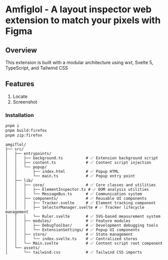# Amfiglol - A layout inspector web extension to match your pixels with Figma

## Overview

This extension is built with a modular architecture using wxt, Svelte 5, TypeScript, and Tailwind CSS

## Features

1. Locate
2. Screenshot

### Installation

```bash
pnpm i
pnpm build:firefox
pnpm zip:firefox
```

```
amgiflol/
├── src/
│   ├── entrypoints/
│   │   ├── background.ts          # ✅ Extension background script
│   │   ├── content.ts             # ✅ Content script injection
│   │   └── popup/
│   │       ├── index.html         # ✅ Popup HTML
│   │       └── main.ts            # ✅ Popup entry point
│   ├── lib/
│   │   ├── core/                  # ✅ Core classes and utilities
│   │   │   ├── ElementInspector.ts # ✅ DOM analysis utilities
│   │   │   └── MessageBus.ts      # ✅ Communication system
│   │   ├── components/            # ✅ Reusable UI components
│   │   │   ├── Tracker.svelte     # ✅ Element tracking component
│   │   │   ├── SelectorManager.svelte # ✅ Tracker lifecycle management
│   │   │   └── Ruler.svelte       # ✅ SVG-based measurement system
│   │   ├── modules/               # ✅ Feature modules
│   │   │   ├── DebugToolbar/      # ✅ Development debugging tools
│   │   │   └── ExtensionSettings/ # ✅ Popup UI components
│   │   ├── store/                 # ✅ State management
│   │   │   └── index.svelte.ts    # ✅ Centralized stores
│   │   └── Main.svelte            # ✅ Content script root component
│   └── assets/
│       └── tailwind.css           # ✅ Tailwind CSS imports
```
